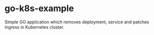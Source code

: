 # go-k8s-example

Simple GO application which removes deployment, service and patches ingress in Kubernetes cluster.

